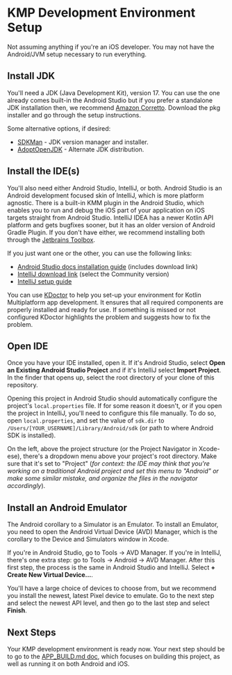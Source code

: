 # KMP Development Environment Setup

Not assuming anything if you're an iOS developer. You may not have the Android/JVM setup necessary to run everything.


## Install JDK

You'll need a JDK (Java Development Kit), version 17. You can use the one already comes built-in the Android Studio but if you prefer a standalone JDK installation then, we recommend
[Amazon Corretto](https://docs.aws.amazon.com/corretto/latest/corretto-17-ug/macos-install.html). Download the pkg
installer and go through the setup instructions.

Some alternative options, if desired:

- [SDKMan](https://sdkman.io/) - JDK version manager and installer.
- [AdoptOpenJDK](https://adoptopenjdk.net/) - Alternate JDK distribution.

## Install the IDE(s)

You'll also need either Android Studio, IntelliJ, or both. Android Studio is an Android development
focused skin of IntelliJ, which is more platform agnostic. There is a built-in KMM plugin in the
Android Studio, which enables you to run and debug the iOS part of your application on iOS targets
straight from Android Studio. IntelliJ IDEA has a newer Kotlin API platform and gets bugfixes
sooner, but it has an older version of Android Gradle Plugin. If you don't have either, we recommend
installing both through
the [Jetbrains Toolbox](https://www.jetbrains.com/toolbox-app/download/download-thanks.html).

If you just want one or the other, you can use the following links:

- [Android Studio docs installation guide](https://developer.android.com/studio/install) (includes download link)
- [IntelliJ download link](https://www.jetbrains.com/idea/download/#section=mac) (select the Community version)
- [IntelliJ setup guide](https://www.jetbrains.com/help/idea/run-for-the-first-time.html)

You can use [KDoctor](https://github.com/Kotlin/kdoctor) to help you set-up your environment for
Kotlin Multiplatform app development. It ensures that all required components are properly
installed and ready for use. If something is missed or not configured KDoctor highlights the problem
and suggests how to fix the problem.

## Open IDE

Once you have your IDE installed, open it. If it's Android Studio, select **Open an Existing Android Studio Project** and if it's IntelliJ select **Import Project**. In the finder that opens up, select the root directory of your clone of this repository.

Opening this project in Android Studio should automatically configure the project's `local.properties` file. If for some reason it doesn't, or if you open the project in IntelliJ, you'll need to configure this file manually. To do so, open `local.properties`, and set the value of `sdk.dir` to `/Users/[YOUR_USERNAME]/Library/Android/sdk` (or path to where Android SDK is installed).

On the left, above the project structure (or the Project Navigator in Xcode-ese), there's a dropdown menu above your project's root directory. Make sure that it's set to "Project" (_for context: the IDE may think that you're working on a traditional Android project and set this menu to "Android" or make some similar mistake, and organize the files in the navigator accordingly_).


## Install an Android Emulator

The Android corollary to a Simulator is an Emulator. To install an Emulator, you need to open the Android Virtual Device (AVD) Manager, which is the corollary to the Device and Simulators window in Xcode.

If you're in Android Studio, go to Tools -> AVD Manager. If you're in IntelliJ, there's one extra step: go to Tools -> Android -> AVD Manager. After this first step, the process is the same in Android Studio and IntelliJ. Select **+ Create New Virtual Device...**.

You'll have a large choice of devices to choose from, but we recommend you install the newest, latest Pixel device to emulate. Go to the next step and select the newest API level, and then go to the last step and select **Finish**.

## Next Steps

Your KMP development environment is ready now. Your next step should be to go to the [APP_BUILD.md doc](APP_BUILD.md), which focuses on building this project, as well as running it on both Android and iOS.



